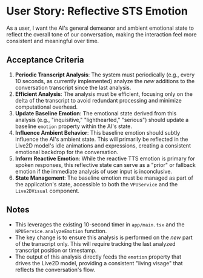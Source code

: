 # User Story: Reflective STS Emotion

As a user, I want the AI's general demeanor and ambient emotional state to reflect the overall tone of our conversation, making the interaction feel more consistent and meaningful over time.

## Acceptance Criteria

1.  **Periodic Transcript Analysis**: The system must periodically (e.g., every 10 seconds, as currently implemented) analyze the *new* additions to the conversation transcript since the last analysis.
2.  **Efficient Analysis**: The analysis must be efficient, focusing only on the delta of the transcript to avoid redundant processing and minimize computational overhead.
3.  **Update Baseline Emotion**: The emotional state derived from this analysis (e.g., "inquisitive," "lighthearted," "serious") should update a baseline `emotion` property within the AI's state.
4.  **Influence Ambient Behavior**: This baseline emotion should subtly influence the AI's ambient state. This will primarily be reflected in the Live2D model's idle animations and expressions, creating a consistent emotional backdrop for the conversation.
5.  **Inform Reactive Emotion**: While the reactive TTS emotion is primary for spoken responses, this reflective state can serve as a "prior" or fallback emotion if the immediate analysis of user input is inconclusive.
6.  **State Management**: The baseline emotion must be managed as part of the application's state, accessible to both the `VPUService` and the `Live2DVisual` component.

## Notes

*   This leverages the existing 10-second timer in `app/main.tsx` and the `NPUService.analyzeEmotion` function.
*   The key change is to ensure this analysis is performed on the *new* part of the transcript only. This will require tracking the last analyzed transcript position or timestamp.
*   The output of this analysis directly feeds the `emotion` property that drives the Live2D model, providing a consistent "living visage" that reflects the conversation's flow.
